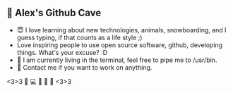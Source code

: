 ## 👋 Alex's Github Cave  
- :innocent: I love learning about new technologies, animals, snowboarding, and I guess typing, if that counts as a life style ;) 
- Love inspiring people to use open source software, github, developing things. What's your excuse? :D
- 💞️ I am currently living in the terminal, feel free to pipe me to /usr/bin.
- :iphone: Contact me if you want to work on anything.


<3>3 :penguin: :computer: :iphone: :see_no_evil: 🙉 <3>3
